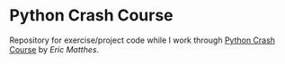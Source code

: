 # Python Crash Course
Repository for exercise/project code while I work through [Python Crash Course](https://nostarch.com/pythoncrashcourse2e) by _Eric Matthes_.
